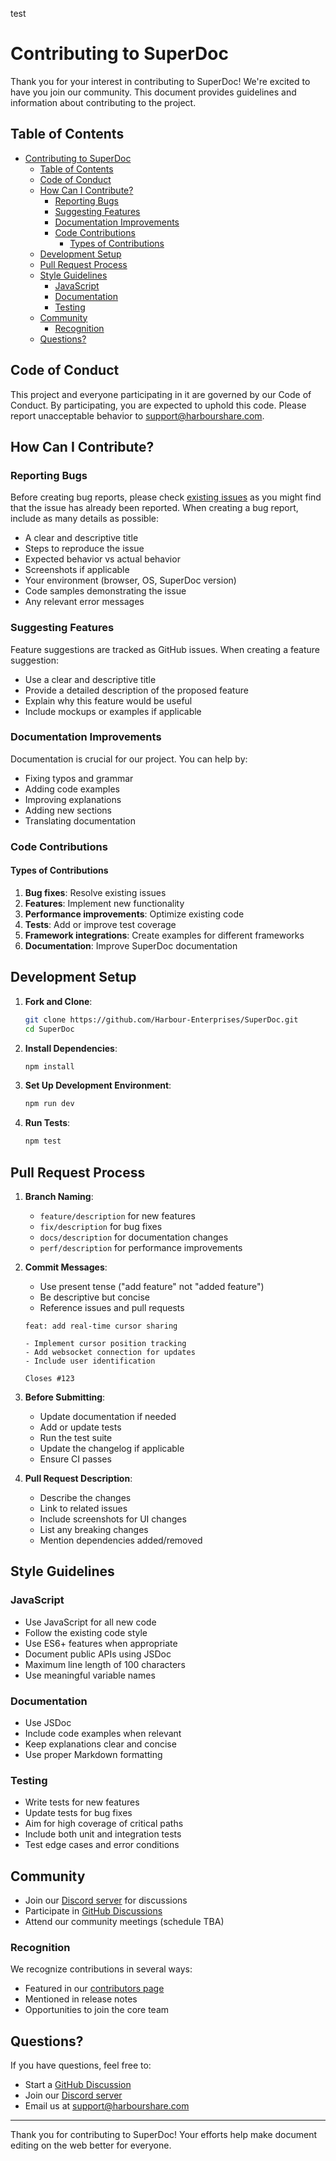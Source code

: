 test 
# Contributing to SuperDoc

Thank you for your interest in contributing to SuperDoc! We're excited to have you join our community. This document provides guidelines and information about contributing to the project.

## Table of Contents

- [Contributing to SuperDoc](#contributing-to-superdoc)
  - [Table of Contents](#table-of-contents)
  - [Code of Conduct](#code-of-conduct)
  - [How Can I Contribute?](#how-can-i-contribute)
    - [Reporting Bugs](#reporting-bugs)
    - [Suggesting Features](#suggesting-features)
    - [Documentation Improvements](#documentation-improvements)
    - [Code Contributions](#code-contributions)
      - [Types of Contributions](#types-of-contributions)
  - [Development Setup](#development-setup)
  - [Pull Request Process](#pull-request-process)
  - [Style Guidelines](#style-guidelines)
    - [JavaScript](#javascript)
    - [Documentation](#documentation)
    - [Testing](#testing)
  - [Community](#community)
    - [Recognition](#recognition)
  - [Questions?](#questions)

## Code of Conduct

This project and everyone participating in it are governed by our Code of Conduct. By participating, you are expected to uphold this code. Please report unacceptable behavior to [support@harbourshare.com](mailto:support@harbourshare.com).

## How Can I Contribute?

### Reporting Bugs

Before creating bug reports, please check [existing issues](https://github.com/Harbour-Enterprises/SuperDoc/issues) as you might find that the issue has already been reported. When creating a bug report, include as many details as possible:

- A clear and descriptive title
- Steps to reproduce the issue
- Expected behavior vs actual behavior
- Screenshots if applicable
- Your environment (browser, OS, SuperDoc version)
- Code samples demonstrating the issue
- Any relevant error messages

### Suggesting Features

Feature suggestions are tracked as GitHub issues. When creating a feature suggestion:

- Use a clear and descriptive title
- Provide a detailed description of the proposed feature
- Explain why this feature would be useful
- Include mockups or examples if applicable

### Documentation Improvements

Documentation is crucial for our project. You can help by:

- Fixing typos and grammar
- Adding code examples
- Improving explanations
- Adding new sections
- Translating documentation

### Code Contributions

#### Types of Contributions

1. **Bug fixes**: Resolve existing issues
2. **Features**: Implement new functionality
3. **Performance improvements**: Optimize existing code
4. **Tests**: Add or improve test coverage
5. **Framework integrations**: Create examples for different frameworks
6. **Documentation**: Improve SuperDoc documentation

## Development Setup

1. **Fork and Clone**:

   ```bash
   git clone https://github.com/Harbour-Enterprises/SuperDoc.git
   cd SuperDoc
   ```

2. **Install Dependencies**:

   ```bash
   npm install
   ```

3. **Set Up Development Environment**:

   ```bash
   npm run dev
   ```

4. **Run Tests**:
   ```bash
   npm test
   ```

## Pull Request Process

1. **Branch Naming**:

   - `feature/description` for new features
   - `fix/description` for bug fixes
   - `docs/description` for documentation changes
   - `perf/description` for performance improvements

2. **Commit Messages**:

   - Use present tense ("add feature" not "added feature")
   - Be descriptive but concise
   - Reference issues and pull requests

   ```
   feat: add real-time cursor sharing

   - Implement cursor position tracking
   - Add websocket connection for updates
   - Include user identification

   Closes #123
   ```

3. **Before Submitting**:

   - Update documentation if needed
   - Add or update tests
   - Run the test suite
   - Update the changelog if applicable
   - Ensure CI passes

4. **Pull Request Description**:
   - Describe the changes
   - Link to related issues
   - Include screenshots for UI changes
   - List any breaking changes
   - Mention dependencies added/removed

## Style Guidelines

### JavaScript

- Use JavaScript for all new code
- Follow the existing code style
- Use ES6+ features when appropriate
- Document public APIs using JSDoc
- Maximum line length of 100 characters
- Use meaningful variable names

### Documentation

- Use JSDoc
- Include code examples when relevant
- Keep explanations clear and concise
- Use proper Markdown formatting

### Testing

- Write tests for new features
- Update tests for bug fixes
- Aim for high coverage of critical paths
- Include both unit and integration tests
- Test edge cases and error conditions

## Community

- Join our [Discord server](https://discord.gg/HydwD7Kq) for discussions
- Participate in [GitHub Discussions](https://github.com/Harbour-Enterprises/SuperDoc/discussions)
- Attend our community meetings (schedule TBA)

### Recognition

We recognize contributions in several ways:

- Featured in our [contributors page](https://github.com/Harbour-Enterprises/SuperDoc#contributors)
- Mentioned in release notes
- Opportunities to join the core team

## Questions?

If you have questions, feel free to:

- Start a [GitHub Discussion](https://github.com/Harbour-Enterprises/SuperDoc/discussions)
- Join our [Discord server](https://discord.gg/wjMccuygvy)
- Email us at [support@harbourshare.com](mailto:support@harbourshare.com)

---

Thank you for contributing to SuperDoc! Your efforts help make document editing on the web better for everyone.
